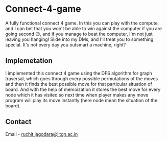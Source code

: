 # Connect-4-game

A fully functional connect 4 game. In this you can play with the compute, and I can bet that you won't be able to win against the computer if you are going second 😉, and if you manage to beat the computer, I'm not just leaving you hanging! Slide into my DMs, and I'll treat you to something special. It's not every day you outsmart a machine, right?

## Implemetation

I implemented this connect 4 game using the DFS algorithm for graph traversal, which goes through every possible permutations of the moves and then it finds the best possible move for that particular situation of board. And with the help of memoization it stores the best move for every node which it has visited so next time when player makes any move program will play its move instantly (here node mean the situation of the board).

## Contact 

Email - ruchit.jagodara@iitgn.ac.in
